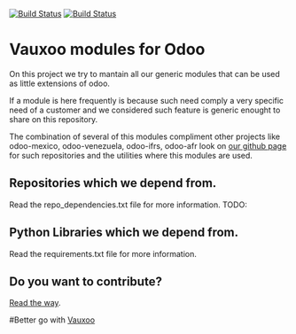 [![Build Status](http://runbot.odoo.com/logo.png)](http://runbot.vauxoo.com/runbot/)
[![Build Status](https://travis-ci.org/Vauxoo/addons-vauxoo.svg)](https://travis-ci.org/Vauxoo/addons-vauxoo)

Vauxoo modules for Odoo
=======================

On this project we try to mantain all our generic modules that can be used as
little extensions of odoo.

If a module is here frequently is because such need comply a very specific need
of a customer and we considered such feature is generic enought to share on
this repository.

The combination of several of this modules compliment other projects like
odoo-mexico, odoo-venezuela, odoo-ifrs, odoo-afr look on [our github
page](https://github.com/Vauxoo) for such repositories and the utilities where
this modules are used.

Repositories which we depend from.
----------------------------------

Read the repo_dependencies.txt file for more information. TODO:

Python Libraries which we depend from.
--------------------------------------

Read the requirements.txt file for more information.

Do you want to contribute?
---

[Read the way](https://github.com/Vauxoo/addons-vauxoo/blob/8.0/CONTRIBUTING.md).

#Better go with [Vauxoo](http://vauxoo.com)

